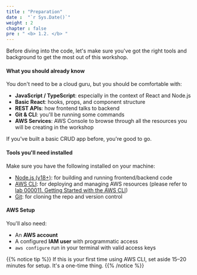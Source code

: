 ```yaml
---
title : "Preparation"
date :  "`r Sys.Date()`" 
weight : 2 
chapter : false
pre : " <b> 1.2. </b> "
---
```


Before diving into the code, let's make sure you've got the right tools and background to get the most out of this workshop.

#### What you should already know

You don't need to be a cloud guru, but you should be comfortable with:

* **JavaScript / TypeScript**: especially in the context of React and Node.js
* **Basic React**: hooks, props, and component structure
* **REST APIs**: how frontend talks to backend
* **Git & CLI**: you'll be running some commands
* **AWS Services**: AWS Console to browse through all the resources you will be creating in the workshop

If you've built a basic CRUD app before, you're good to go.

#### Tools you'll need installed

Make sure you have the following installed on your machine:

* [Node.js (v18+)](https://nodejs.org/en/): for building and running frontend/backend code
* [AWS CLI](https://docs.aws.amazon.com/cli/latest/userguide/install-cliv2.html): for deploying and managing AWS resources (please refer to [lab 000011. Getting Started with the AWS CLI](https://000011.awsstudygroup.com/))
* [Git](https://git-scm.com/): for cloning the repo and version control

#### AWS Setup

You'll also need:

* An **AWS account**
* A configured **IAM user** with programmatic access
* `aws configure` run in your terminal with valid access keys

{{% notice tip %}}
If this is your first time using AWS CLI, set aside 15–20 minutes for setup. It's a one-time thing.
{{% /notice %}}
